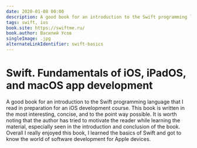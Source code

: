 ```yaml
---
date: 2020-01-08 00:00
description: A good book for an introduction to the Swift programming language that I read in preparation for an iOS development course.
tags: swift, ios
book.site: https://swiftme.ru/
book.author: Василий Усов
singleImage: .jpg
alternateLinkIdentifier: swift-basics
---
```

# Swift. Fundamentals of iOS, iPadOS, and macOS app development

A good book for an introduction to the Swift programming language that I read in preparation for an iOS development course.
This book is written in the most interesting, concise, and to the point way possible. It is worth noting that the author has tried to motivate the reader while learning the material, especially seen in the introduction and conclusion of the book.
Overall I really enjoyed this book, I learned the basics of Swift and got to know the world of software development for Apple devices.
